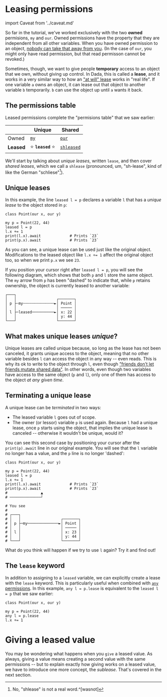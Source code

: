 # Leasing permissions

import Caveat from '../caveat.md'

<Caveat/>

So far in the tutorial, we've worked exclusively with the two **owned** permisions, `my` and `our`. Owned permissions have the property that they are independent from all other variables. When you have owned permission to an object, [nobody can take that away from you](./our.md#why-cant-we-invalidate-other-our-values). (In the case of `our`, you might only have read permission, but that read permisson cannot be revoked.)

Sometimes, though, we want to give people **temporary** access to an object that we own, without giving up control. In Dada, this is called a **lease**, and it works in a very similar way to how an ["at will" lease] works in "real life". If one variable `a` owns an object, it can lease out that object to another variable `b` temporarily. `b` can use the object up until `a` wants it back.

["at will" lease]: https://en.wikipedia.org/wiki/Leasehold_estate#Tenancy_at_will

## The permissions table

Leased permissions complete the "permisions table" that we saw earlier:

|            | Unique   | Shared     |
| ---------- | -------- | ---------- |
| Owned      | [`my`](./my.md)     | [`our`](./our.md)      |
| **Leased** | ⭐ **`leased`** ⭐ | [`shleased`](./shlease.md) |

We'll start by talking about *unique leases*, written `lease`, and then cover *shared leases*, which we call a `shlease` (pronounced, um, "sh-lease", kind of like the German "schliese"[^notreal]).

[^notreal]: No, "shlease" is not a real word.^[wasnot]

[^wasnot]: At least, "shlease" *was* not a real word, until now! Who wants words that other people have invented anyway?

## Unique leases

In this example, the line `leased l = p` declares a variable `l` that has a *unique lease* to the object stored in `p`:

```
class Point(our x, our y)

my p = Point(22, 44)
leased l = p
l.x += 1
print(l.x).await             # Prints `23`
print(p.x).await             # Prints `23`
```

As you can see, a unique lease can be used just like the original object. Modifications to the leased object like `l.x += 1` affect the original object too, so when we print `p.x` we see `23`.

If you position your cursor right after `leased l = p`, you will see the following diagram, which shows that both `p` and `l` store the same object. The `my` arrow from `p` has been "dashed" to indicate that, while `p` retains ownership, the object is currently leased to another variable:

```
┌───┐
│   │                  ┌───────┐
│ p ├╌my╌╌╌╌╌╌╌╌╌╌╌╌╌╌►│ Point │
│   │                  │ ───── │
│ l ├─leased──────────►│ x: 22 │
│   │                  │ y: 44 │
└───┘                  └───────┘
```

## What makes unique leases *unique*?

Unique leases are called unique because, so long as the lease has not been canceled, it grants unique access to the object, meaning that no other variable besides `l` can access the object in any way -- even reads. This is why its ok to write to the object through `l`, even though ["friends don't let friends mutate shared data"](./sharing_xor_mutation.md). In other words, even though two variables have access to the same object (`p` and `l`), only one of them has access to the object *at any given time*.

## Terminating a unique lease

A unique lease can be *terminated* in two ways:

* The leased variable `l` goes out of scope.
* The owner (or lessor) variable `p` is used again. Because `l` had a unique lease, once `p` starts using the object, that implies the unique lease is canceled -- otherwise it wouldn't be unique, would it?

You can see this second case by positioning your cursor after the `print(p).await` line in our original example. You will see that the `l` variable no longer has a value, and the `p` line is no longer 'dashed':

```
class Point(our x, our y)

my p = Point(22, 44)
leased l = p
l.x += 1
print(l.x).await             # Prints `23`
print(p.x).await             # Prints `23`
#               ▲
# ──────────────┘

# You see
#
# ┌───┐
# │   │                  ┌───────┐
# │ p ├─my──────────────►│ Point │
# │   │                  │ ───── │
# │ l │                  │ x: 23 │
# │   │                  │ y: 44 │
# └───┘                  └───────┘
```

What do you think will happen if we try to use `l` again? Try it and find out!

## The `lease` keyword

In addition to assigning to a `leased` variable, we can explicitly create a lease with the `lease` keyword. This is particularly useful when combined with [`any` permissions](./any.md). In this example, `any l = p.lease` is equivalent to the `leased l = p` that we saw earlier:

```
class Point(our x, our y)

my p = Point(22, 44)
any l = p.lease
l.x += 1
```

# Giving a leased value

You may be wondering what happens when you `give` a leased value. As always, giving a value means creating a second value with the same permissions -- but to explain exactly how giving works on a leased value, we have to introduce one more concept, the *sublease*. That's covered in the next section.